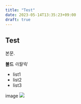```yaml
---
title: "Test"
date: 2023-05-14T13:35:23+09:00
draft: true
---
```


## Test

본문.

**볼드**
*이탈릭*

- list1
- list2
- list3

image
![](/img/imgtest.png)